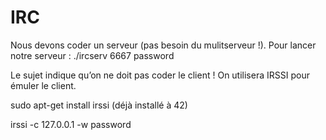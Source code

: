 # IRC

Nous devons coder un serveur (pas besoin du mulitserveur !). Pour lancer notre serveur : 
./ircserv 6667 password

Le sujet indique qu’on ne doit pas coder le client ! On utilisera IRSSI pour émuler le client.
  
sudo apt-get install irssi (déjà installé à 42)
  
irssi -c 127.0.0.1 -w password
